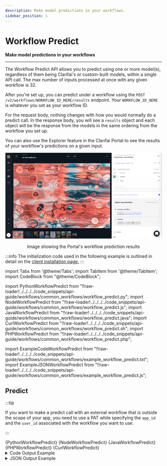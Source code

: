 ```yaml
---
description: Make model predictions in your workflows.
sidebar_position: 1
---
```


# Workflow Predict

**Make model predictions in your workflows**
<hr />

The Workflow Predict API allows you to predict using one or more model\(s\), regardless of them being Clarifai's or custom-built models, within a single API call. The max number of inputs processed at once with any given workflow is 32.

After you're set up, you can predict under a workflow using the `POST /v2/workflows/WORKFLOW_ID_HERE/results` endpoint. Your `WORKFLOW_ID_HERE` is whatever you set as your workflow ID. 

For the request body, nothing changes with how you would normally do a predict call. In the response body, you will see a `results` object and each object will be the response from the models in the same ordering from the workflow you set up.

You can also use the Explorer feature in the Clarifai Portal to see the results of your workflow's predictions on a given input.

![Image showing the Portal&apos;s workflow prediction results](/img/preview-workflows-new.png)

<p align="center">
Image showing the Portal's workflow prediction results
</p>

:::info
The initialization code used in the following example is outlined in detail on the [client installation page.](https://docs.clarifai.com/api-guide/api-overview/api-clients/#client-installation-instructions)
:::

import Tabs from '@theme/Tabs';
import TabItem from '@theme/TabItem';
import CodeBlock from "@theme/CodeBlock";

import PythonWorkflowPredict from "!!raw-loader!../../../../code_snippets/api-guide/workflows/common_workflows/workflow_predict.py";
import NodeWorkflowPredict from "!!raw-loader!../../../../code_snippets/api-guide/workflows/common_workflows/workflow_predict.js";
import JavaWorkflowPredict from "!!raw-loader!../../../../code_snippets/api-guide/workflows/common_workflows/workflow_predict.java";
import CurlWorkflowPredict from "!!raw-loader!../../../../code_snippets/api-guide/workflows/common_workflows/workflow_predict.sh";
import PHPWorkflowPredict from "!!raw-loader!../../../../code_snippets/api-guide/workflows/common_workflows/workflow_predict.php";

import ExampleCodeWorkflowPredict from "!!raw-loader!../../../../code_snippets/api-guide/workflows/common_workflows/example_workflow_predict.txt";
import ExampleJSONWorkflowPredict from "!!raw-loader!../../../../code_snippets/api-guide/workflows/common_workflows/example_workflow_predict.js";

## Predict

:::tip

If you want to make a predict call with an external workflow that is outside the scope of your app, you need to use a PAT while specifying the `app_id` and the `user_id` associated with the workflow you want to use. 

:::

<Tabs>

<TabItem value="python" label="Python">
    <CodeBlock className="language-python">{PythonWorkflowPredict}</CodeBlock>
</TabItem>

<TabItem value="nodejs" label="NodeJS">
    <CodeBlock className="language-javascript">{NodeWorkflowPredict}</CodeBlock>
</TabItem>

<TabItem value="java" label="Java">
    <CodeBlock className="language-java">{JavaWorkflowPredict}</CodeBlock>
</TabItem>

<TabItem value="php" label="PHP">
    <CodeBlock className="language-php">{PHPWorkflowPredict}</CodeBlock>
</TabItem>

<TabItem value="curl" label="cURL">
    <CodeBlock className="language-bash">{CurlWorkflowPredict}</CodeBlock>
</TabItem>

</Tabs>

<details>
  <summary>Code Output Example</summary>
    <CodeBlock className="language-text">{ExampleCodeWorkflowPredict}</CodeBlock>
</details>

<details>
  <summary>JSON Output Example</summary>
    <CodeBlock className="language-javascript">{ExampleJSONWorkflowPredict}</CodeBlock>
</details>
